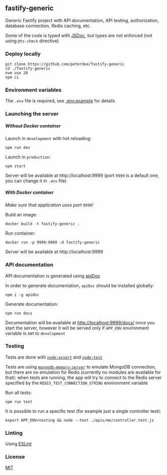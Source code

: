 ## fastify-generic

Generic Fastify project with API documentation, API testing, authorization, database connection, Redis caching, etc.

Some of the code is typed with [JSDoc](https://jsdoc.app), but types are not enforced (not using `@ts-check` directive)

### Deploy locally

```shell script
git clone https://github.com/peterdee/fastify-generic
cd ./fastify-generic
nvm use 20
npm ci
```

### Environment variables

The `.env` file is required, see [.env.example](.env.example) for details

### Launching the server

##### Without Docker container

Launch in `development` with hot reloading:

```shell script
npm run dev
```

Launch in `production`:

```shell script
npm start
```

Server will be available at http://localhost:9999 (port `9999` is a default one, you can change it in `.env` file)

##### With Docker container

*Make sure that application uses port `9999`!*

Build an image:

```shell script
docker build -t fastify-generic .
```

Run container:

```shell script
docker run -p 9999:9999 -d fastify-generic
```

Server will be available at http://localhost:9999

### API documentation

API documentation is generated using [apiDoc](https://www.npmjs.com/package/apidoc)

In order to generate documentation, `apiDoc` should be installed globally:

```shell script
npm i -g apidoc
```

Generate documentation:

```shell script
npm run docs
```

Documentation will be available at [http://localhost:9999/docs/](http://localhost:9999/docs/) once you start the server, however it will be served only if `APP_ENV` environment variable is set to `development`

### Testing

Tests are done with [`node:assert`](https://nodejs.org/api/assert.html) and [`node:test`](https://nodejs.org/api/test.html)

Tests are using [`mongodb-memory-server`](https://www.npmjs.com/package/mongodb-memory-server) to emulate MongoDB connection, but there are no emulation for Redis (currently no modules are available for that): when tests are running, the app will try to connect to the Redis server specified by the `REDIS_TEST_CONNECTION_STRING` environment variable

Run all tests:

```shell script
npm run test
```

It is possible to run a specific test (for example just a single controller test):

```shell script
export APP_ENV=testing && node --test ./apis/me/controller.test.js
```

### Linting

Using [ESLint](https://eslint.org)

### License

[MIT](./LICENSE.md)

